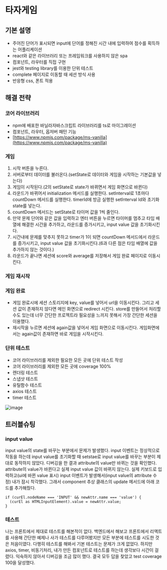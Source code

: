 # 타자게임

## 기본 설명

- 주어진 단어가 표시되면 input에 단어를 정해진 시간 내에 입력하여 점수를 획득하는 어플리케이션
- react와 같은 라이브러리 또는 프레임워크를 사용하지 않은 spa
- 컴포넌트, 라우터를 직접 구현
- jest와 testing library를 이용한 단위 테스트
- complete 페이지로 이동할 때 세션 방식 사용
- 반응형 css, 폰트 적용

## 해결 전략

### 코어 라이브러리

- npm에 배포한 바닐라자바스크립트 라이브러리를 ts로 마이그레이션
- 컴포넌트, 라우터, 옵저버 패턴 기능
- [https://www.npmjs.com/package/ms-vanilla](https://www.npmjs.com/package/ms-vanilla)

### 게임

1. 시작 버튼을 누른다.
2. 서버로부터 데이터를 불러온다.(setState로 데이터와 게임을 시작하는 기본값을 넣는다)
3. 게임이 시작된다.(2의 setState로 state가 바뀌면서 게임 화면으로 바뀐다)
4. 라운드가 바뀌어서 initialization 메서드를 실행한다. setInterval로 1초마다 countDown 메서드를 실행한다. timerId에 방금 실행한 setInterval Id와 초기화 state를 넣는다.
5. countDown 메서드는 setState로 타이머 값을 1씩 줄인다.
6. 만약 문제 단어와 같은 값을 입력하고 엔터 버튼을 누르면 타이머를 멈추고 타임 배열에 해결한 시간을 추가하고, 라운드를 증가시키고, input value 값을 초기화시킨다.
7. 시간내에 문제를 맞추지 못하고 timer가 1이 되면 countDown 메서드에서 라운드를 증가시키고, input value 값을 초기화시킨다.(6과 다른 점은 타임 배열에 값을 추가하지 않는 것이다.)
8. 라운드가 끝나면 세션에 score와 average를 저장해서 게임 완료 페이지로 이동시킨다.

### 게임 재시작

### 게임 완료

- 게임 완료시에 세션 스토리지에 key, value를 넣어서 url을 이동시킨다. 그리고 세션 값이 존재하지 않다면 메인 화면으로 redirect 시킨다. store를 만들어서 처리할 수도 있는데 너무 간단한 프로젝트라 필요성을 느끼지 못해서 가장 간단한 세션을 이용했다.
- 재시작을 누르면 세션에 again값을 넣어서 게임 화면으로 이동시킨다. 게임화면에서는 again값이 존재하면 바로 게임을 시작시킨다.

### 단위 테스트

- 코어 라이브러리를 제외한 필요한 모든 곳에 단위 테스트 작성
- 코어 라이브러리를 제외한 모든 곳에 coverage 100%
- 렌더링 테스트
- 스냅샷 테스트
- 유틸함수 테스트
- axios 테스트
- timer 테스트

![image](https://user-images.githubusercontent.com/57904979/146643245-4b3d896e-a766-4cc0-ae1b-aef14d042b1a.png)

## 트러블슈팅

### input value

input value의 state를 바꾸는 부분에서 문제가 발생했다. input 이벤트는 정상적으로 작동을 하는데 input value를 초기화할 때 setstae로 input value를 바꾸는 부분이 제대로 동작하지 않았다. 디버깅을 한 결과 attribute의 value만 바뀌는 것을 확인했다. attribute의 value가 바뀐다고 실제 input value 값이 바뀌지 않는다. 실제 키보드로 입력하고(ui에 바뀐 value 표시) input 이벤트가 발생해서(input value의 attribute 수정) 내가 잠시 착각했다. 그래서 component 추상 클래스의 update 메서드에 아래 코드를 추가해줬다.

```
if (curEl.nodeName === 'INPUT' && newAttr.name === 'value') {
  (curEl as HTMLInputElement).value = newAttr.value;
}
```

### 테스트

나는 프론트에서 제대로 테스트를 해본적이 없다. 백엔드에서 해보고 프론트에서 리액트를 사용해 간단한 예제나 사가 테스트를 다루어봤지만 모든 부분에 테스트를 시도한 것은 처음이였다. 다행히 테스트를 해봐서 기본 테스트는 문제가 크게 없었다. 하지만 axios, timer, 비동기처리, 내가 만든 컴포넌트로 테스트를 하는데 생각보다 시간이 걸렸다. 익숙하지 않아서 디버깅을 조금 많이 했다. 결국 모두 답을 찾았고 test coverage 100을 달성했다.
